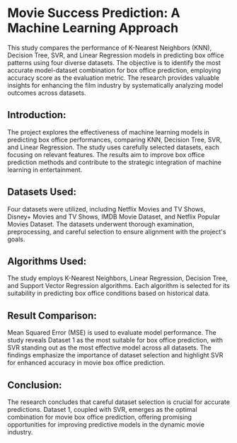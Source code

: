 # Movie Success Prediction: A Machine Learning Approach

This study compares the performance of K-Nearest Neighbors (KNN), Decision Tree, SVR, and Linear Regression models in predicting box office patterns using four diverse datasets. The objective is to identify the most accurate model-dataset combination for box office prediction, employing accuracy score as the evaluation metric. The research provides valuable insights for enhancing the film industry by systematically analyzing model outcomes across datasets.

## Introduction:
The project explores the effectiveness of machine learning models in predicting box office performances, comparing KNN, Decision Tree, SVR, and Linear Regression. The study uses carefully selected datasets, each focusing on relevant features. The results aim to improve box office prediction methods and contribute to the strategic integration of machine learning in entertainment.

## Datasets Used:
Four datasets were utilized, including Netflix Movies and TV Shows, Disney+ Movies and TV Shows, IMDB Movie Dataset, and Netflix Popular Movies Dataset. The datasets underwent thorough examination, preprocessing, and careful selection to ensure alignment with the project's goals.

## Algorithms Used:
The study employs K-Nearest Neighbors, Linear Regression, Decision Tree, and Support Vector Regression algorithms. Each algorithm is selected for its suitability in predicting box office conditions based on historical data.

## Result Comparison:
Mean Squared Error (MSE) is used to evaluate model performance. The study reveals Dataset 1 as the most suitable for box office prediction, with SVR standing out as the most effective model across all datasets. The findings emphasize the importance of dataset selection and highlight SVR for enhanced accuracy in movie box office prediction.

## Conclusion:
The research concludes that careful dataset selection is crucial for accurate predictions. Dataset 1, coupled with SVR, emerges as the optimal combination for movie box office prediction, offering promising opportunities for improving predictive models in the dynamic movie industry.
